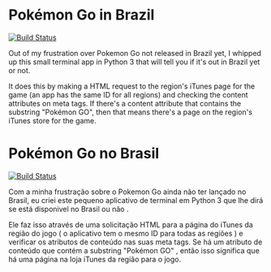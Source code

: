 # Pokémon Go in Brazil

[![Build Status](https://travis-ci.org/Yanrs/PokemonGoInBrazil.svg?branch=master)](https://travis-ci.org/Yanrs/PokemonGoInBrazil)

Out of my frustration over Pokemon Go not released in Brazil yet, I whipped up this small terminal app in Python 3 that will tell you if it's out in Brazil yet or not.

It does this by making a HTML request to the region's iTunes page for the game (an app has the same ID for all regions) and checking the content attributes on meta tags.
If there's a content attribute that contains the substring "Pokémon GO", then that means there's a page on the region's iTunes store for the game.

# Pokémon Go no Brasil

[![Build Status](https://travis-ci.org/Yanrs/PokemonGoInBrazil.svg?branch=master)](https://travis-ci.org/Yanrs/PokemonGoInBrazil)

Com a minha frustração sobre o Pokemon Go ainda não ter lançado no Brasil, eu criei este pequeno aplicativo de terminal em Python 3 que lhe dirá se está disponivel no Brasil ou não .

Ele faz isso através de uma solicitação HTML para a página do iTunes da região do jogo ( o aplicativo tem o mesmo ID para todas as regiões ) e verificar os atributos de conteúdo nas suas meta tags.
Se há um atributo de conteúdo que contém a substring "Pokémon GO" , então isso significa que há uma página na loja iTunes da região para o jogo.
